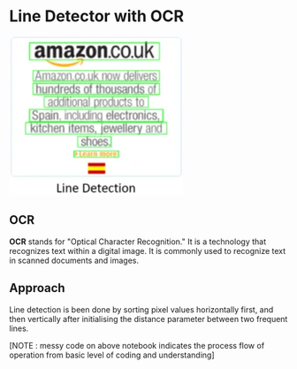 # Line Detector with OCR

 ![image](https://github.com/mitesh55/Deep_Learning_projects/blob/main/OCR%20Line%20Detector/images/ocr.png)
 
## OCR

**OCR** stands for "Optical Character Recognition." It is a technology that recognizes text within a digital image. It is commonly used to recognize text in scanned documents and images. 

## Approach

Line detection is been done by sorting pixel values horizontally first, and then vertically after initialising the distance parameter between two frequent lines.

[NOTE : messy code on above notebook indicates the process flow of operation from basic level of coding and understanding]
